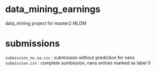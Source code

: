 # data_mining_earnings
data_mining project for master2 MLDM

# submissions
`submission_no_na.csv` : submission without prediction for nans
`submission.csv` : complete sumbission, nans entries marked as label 0
